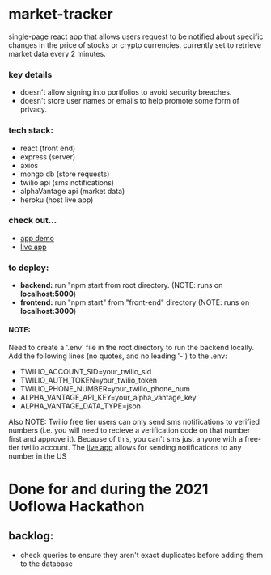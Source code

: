 # market-tracker
single-page react app that allows users request to be notified about specific changes in the price of stocks or crypto currencies. currently set to retrieve market data every 2 minutes.

### key details
- doesn't allow signing into portfolios to avoid security breaches.
- doesn't store user names or emails to help promote some form of privacy.

### tech stack:
- react (front end)
- express (server)
- axios
- mongo db (store requests)
- twilio api (sms notifications)
- alphaVantage api (market data)
- heroku (host live app)

### check out...
- [app demo](https://youtu.be/SxEvXNFaZf8)
- [live app](https://markettracker.herokuapp.com)

### to deploy:
- __backend:__ run "npm start from root directory. (NOTE: runs on __localhost:5000__)
- __frontend:__ run "npm start" from "front-end" directory (NOTE: runs on __localhost:3000__)

#### NOTE:
Need to create a '.env' file in the root directory to run the backend locally. Add the following lines (no quotes, and no leading '-') to the .env:
- TWILIO_ACCOUNT_SID=your_twilio_sid
- TWILIO_AUTH_TOKEN=your_twilio_token
- TWILIO_PHONE_NUMBER=your_twilio_phone_num
- ALPHA_VANTAGE_API_KEY=your_alpha_vantage_key
- ALPHA_VANTAGE_DATA_TYPE=json

Also NOTE:
    Twilio free tier users can only send sms notifications to verified numbers (i.e. you will need to recieve a verification code on that number first and approve it). Because of this, you can't sms just anyone with a free-tier twilio account. The [live app](https://markettracker.herokuapp.com) allows for sending notifications to any number in the US


# Done for and during the 2021 UofIowa Hackathon


## backlog:
- check queries to ensure they aren't exact duplicates before adding them to the database

